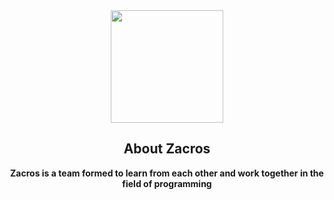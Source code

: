 <div align="center">
<img src="https://github.com/zacros-team.png" weight="180px" height="180px">
<h2>About Zacros</h2>
<b>Zacros is a team formed to learn from each other and work together in the field of programming</b>
</div>

